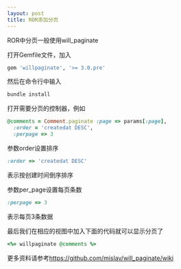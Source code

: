 ```yaml
---
layout: post
title: ROR添加分页
---
```

ROR中分页一般使用will_paginate

打开Gemfile文件，加入

```ruby
gem 'willpaginate', '>= 3.0.pre'
```

然后在命令行中输入

```ruby
bundle install
```

打开需要分页的控制器，例如

```ruby
@comments = Comment.paginate :page => params[:page],
  :order = 'createdat DESC',
  :perpage => 3
```

参数order设置排序

```ruby
:order => 'createdat DESC'
```

表示按创建时间倒序排序  

参数per_page设置每页条数

```ruby
:perpage => 3
```

表示每页3条数据

最后我们在相应的视图中加入下面的代码就可以显示分页了

```ruby
<%= willpaginate @comments %>
```

更多资料请参考<a href="https://github.com/mislav/will_paginate/wiki" target="_blank">https://github.com/mislav/will_paginate/wiki</a>
